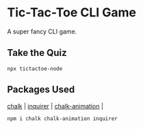 # Tic-Tac-Toe CLI Game

A super fancy CLI game.

## Take the Quiz

```
npx tictactoe-node
```

## Packages Used

[chalk](https://github.com/chalk/chalk) |
[inquirer](https://github.com/SBoudrias/Inquirer.js) |
[chalk-animation](https://github.com/bokub/chalk-animation) |

```sh
npm i chalk chalk-animation inquirer
```
